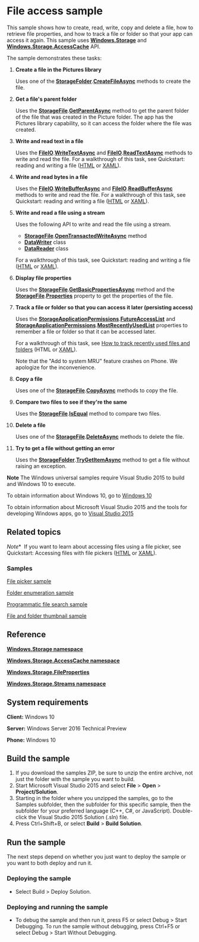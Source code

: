 ﻿<!---
  category: FilesFoldersAndLibraries
--->

# File access sample

This sample shows how to create, read, write, copy and delete a file, how to retrieve file properties, and how to track a file or folder so that your app can access it again. This sample uses [**Windows.Storage**](http://msdn.microsoft.com/library/windows/apps/br227346) and [**Windows.Storage.AccessCache**](http://msdn.microsoft.com/library/windows/apps/br207498) API.

The sample demonstrates these tasks:

1.  **Create a file in the Pictures library**

    Uses one of the [**StorageFolder**](http://msdn.microsoft.com/library/windows/apps/br227230).[**CreateFileAsync**](http://msdn.microsoft.com/library/windows/apps/br227249) methods to create the file.

2.  **Get a file's parent folder**

    Uses the [**StorageFile**](http://msdn.microsoft.com/library/windows/apps/br227171).[**GetParentAsync**](http://msdn.microsoft.com/library/windows/apps/dn298477) method to get the parent folder of the file that was created in the Picture folder. The app has the Pictures library capability, so it can access the folder where the file was created.

3.  **Write and read text in a file**

    Uses the [**FileIO**](http://msdn.microsoft.com/library/windows/apps/hh701440).[**WriteTextAsync**](http://msdn.microsoft.com/library/windows/apps/hh701505) and [**FileIO**](http://msdn.microsoft.com/library/windows/apps/hh701440).[**ReadTextAsync**](http://msdn.microsoft.com/library/windows/apps/hh701482) methods to write and read the file. For a walkthrough of this task, see Quickstart: reading and writing a file ([HTML](http://msdn.microsoft.com/library/windows/apps/hh464978) or [XAML](http://msdn.microsoft.com/library/windows/apps/hh758325)).

4.  **Write and read bytes in a file**

    Uses the [**FileIO**](http://msdn.microsoft.com/library/windows/apps/hh701440).[**WriteBufferAsync**](http://msdn.microsoft.com/library/windows/apps/hh701490) and [**FileIO**](http://msdn.microsoft.com/library/windows/apps/hh701440).[**ReadBufferAsync**](http://msdn.microsoft.com/library/windows/apps/hh701468) methods to write and read the file. For a walkthrough of this task, see Quickstart: reading and writing a file ([HTML](http://msdn.microsoft.com/library/windows/apps/hh464978) or [XAML](http://msdn.microsoft.com/library/windows/apps/hh758325)).

5.  **Write and read a file using a stream**

    Uses the following API to write and read the file using a stream.

    -   [**StorageFile**](http://msdn.microsoft.com/library/windows/apps/br227171).[**OpenTransactedWriteAsync**](http://msdn.microsoft.com/library/windows/apps/hh996766) method
    -   [**DataWriter**](http://msdn.microsoft.com/library/windows/apps/br208154) class
    -   [**DataReader**](http://msdn.microsoft.com/library/windows/apps/br208119) class

    For a walkthrough of this task, see Quickstart: reading and writing a file ([HTML](http://msdn.microsoft.com/library/windows/apps/hh464978) or [XAML](http://msdn.microsoft.com/library/windows/apps/hh758325)).

6.  **Display file properties**

    Uses the [**StorageFile**](http://msdn.microsoft.com/library/windows/apps/br227171).[**GetBasicPropertiesAsync**](http://msdn.microsoft.com/library/windows/apps/hh701737) method and the [**StorageFile**](http://msdn.microsoft.com/library/windows/apps/br227171).[**Properties**](http://msdn.microsoft.com/library/windows/apps/br227225) property to get the properties of the file.

7.  **Track a file or folder so that you can access it later (persisting access)**

    Uses the [**StorageApplicationPermissions**](http://msdn.microsoft.com/library/windows/apps/br207456).[**FutureAccessList**](http://msdn.microsoft.com/library/windows/apps/br207457) and [**StorageApplicationPermissions**](http://msdn.microsoft.com/library/windows/apps/br207456).[**MostRecentlyUsedList**](http://msdn.microsoft.com/library/windows/apps/br207458) properties to remember a file or folder so that it can be accessed later.

    For a walkthrough of this task, see [How to track recently used files and folders](http://msdn.microsoft.com/library/windows/apps/hh972603) (HTML or [XAML](http://msdn.microsoft.com/library/windows/apps/hh972344)).

    Note that the "Add to system MRU" feature crashes on Phone. We apologize for the inconvenience.

8.  **Copy a file**

    Uses one of the [**StorageFile**](http://msdn.microsoft.com/library/windows/apps/br227171).[**CopyAsync**](http://msdn.microsoft.com/library/windows/apps/br227190) methods to copy the file.

9.  **Compare two files to see if they're the same**

    Uses the [**StorageFile**](http://msdn.microsoft.com/library/windows/apps/br227171).[**IsEqual**](http://msdn.microsoft.com/library/windows/apps/dn298484) method to compare two files.

10. **Delete a file**

    Uses one of the [**StorageFile**](http://msdn.microsoft.com/library/windows/apps/br227171).[**DeleteAsync**](http://msdn.microsoft.com/library/windows/apps/br227199) methods to delete the file.

11. **Try to get a file without getting an error**

    Uses the [**StorageFolder**](http://msdn.microsoft.com/library/windows/apps/br227230).[**TryGetItemAsync**](http://msdn.microsoft.com/library/windows/apps/dn251721) method to get a file without raising an exception.

**Note** The Windows universal samples require Visual Studio 2015 to build and Windows 10 to execute.
 
To obtain information about Windows 10, go to [Windows 10](http://go.microsoft.com/fwlink/?LinkID=532421)

To obtain information about Microsoft Visual Studio 2015 and the tools for developing Windows apps, go to [Visual Studio 2015](http://go.microsoft.com/fwlink/?LinkID=532422)

## Related topics

*Note**  If you want to learn about accessing files using a file picker, see Quickstart: Accessing files with file pickers ([HTML](http://msdn.microsoft.com/library/windows/apps/hh465199) or [XAML](http://msdn.microsoft.com/library/windows/apps/hh771180)).

### Samples

[File picker sample](http://go.microsoft.com/fwlink/p/?linkid=231464)

[Folder enumeration sample](http://go.microsoft.com/fwlink/p/?linkid=231512)

[Programmatic file search sample](http://go.microsoft.com/fwlink/p/?linkid=231532)

[File and folder thumbnail sample](http://go.microsoft.com/fwlink/p/?linkid=231522)

## Reference

[**Windows.Storage namespace**](http://msdn.microsoft.com/library/windows/apps/br227346)

[**Windows.Storage.AccessCache namespace**](http://msdn.microsoft.com/library/windows/apps/br207498)

[**Windows.Storage.FileProperties**](http://msdn.microsoft.com/library/windows/apps/br207831)

[**Windows.Storage.Streams namespace**](http://msdn.microsoft.com/library/windows/apps/br241791)

## System requirements

**Client:** Windows 10

**Server:** Windows Server 2016 Technical Preview

**Phone:** Windows 10

## Build the sample

1. If you download the samples ZIP, be sure to unzip the entire archive, not just the folder with the sample you want to build. 
2. Start Microsoft Visual Studio 2015 and select **File** \> **Open** \> **Project/Solution**.
3. Starting in the folder where you unzipped the samples, go to the Samples subfolder, then the subfolder for this specific sample, then the subfolder for your preferred language (C++, C#, or JavaScript). Double-click the Visual Studio 2015 Solution (.sln) file.
4. Press Ctrl+Shift+B, or select **Build** \> **Build Solution**.

## Run the sample

The next steps depend on whether you just want to deploy the sample or you want to both deploy and run it.

### Deploying the sample

- Select Build > Deploy Solution. 

### Deploying and running the sample

- To debug the sample and then run it, press F5 or select Debug >  Start Debugging. To run the sample without debugging, press Ctrl+F5 or select Debug > Start Without Debugging. 

